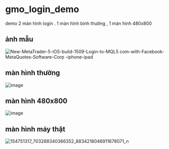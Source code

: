 # gmo_login_demo

demo 2 màn hình login . 1 màn hình bình thường , 1 màn hình 480x800

## ảnh mẫu

![New-MetaTrader-5-iOS-build-1509-Login-to-MQL5 com-with-Facebook-MetaQuotes-Software-Corp -iphone-ipad](https://user-images.githubusercontent.com/52748746/108822678-fdc44a80-75f1-11eb-868d-f14f551f700f.png)


## màn hình thường

![image](https://user-images.githubusercontent.com/52748746/109102393-5f53f880-775b-11eb-9c73-b07086cc25ef.png)


## màn hình 480x800

![image](https://user-images.githubusercontent.com/52748746/109102339-329fe100-775b-11eb-9710-6882a52638de.png)


## màn hình máy thật

![154751317_703288340366352_8834218046911678071_n](https://user-images.githubusercontent.com/52748746/109122746-9fc36e80-777b-11eb-9a45-5dc21dccf6da.jpg)


